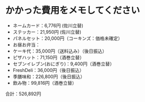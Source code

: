 # かかった費用をメモしてください

* ネームカード：6,776円 (佐川立替)
* ステッカー：21,950円 (佐川立替)
* パネルセット：20,000円（コーキンズ：価格未確定）
* お昼お弁当：
* ケーキ代：35,000円（送料込み）（後日振込）
* ピザハット：71,150円（酒巻立替）
* セブンイレブン(おにぎり)：9,400円（酒巻立替）
* FreshDeli：36,000円（後日振込）
* 季膳味和：226,800円（後日振込）
* 飲み物：99,816円（酒巻立替）

合計：526,892円
